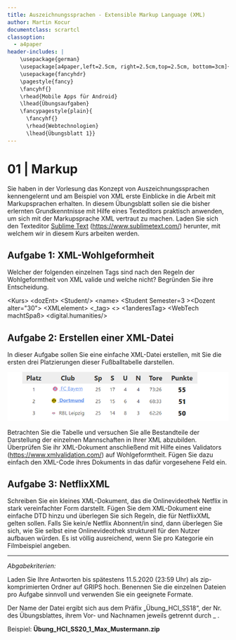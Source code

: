 ```yaml
---
title: Auszeichnungssprachen - Extensible Markup Language (XML)
author: Martin Kocur
documentclass: scrartcl
classoption:
  - a4paper
header-includes: |
    \usepackage{german} 
    \usepackage[a4paper,left=2.5cm, right=2.5cm,top=2.5cm, bottom=3cm]{geometry}
    \usepackage{fancyhdr}
    \pagestyle{fancy}
    \fancyhf{}
    \rhead{Mobile Apps für Android}
    \lhead{Übungsaufgaben}
    \fancypagestyle{plain}{
      \fancyhf{}
      \rhead{Webtechnologien}
      \lhead{Übungsblatt 1}}
---
```



# 01 | Markup

Sie haben in der Vorlesung das Konzept von Auszeichnungssprachen kennengelernt und am Beispiel von XML erste Einblicke in die Arbeit mit Markupsprachen erhalten. In diesem Übungsblatt sollen sie die bisher erlernten Grundkenntnisse mit Hilfe eines Texteditors praktisch anwenden, um sich mit der Markupsprache XML vertraut zu machen. Laden Sie sich den Texteditor [Sublime Text](https://www.sublimetext.com/) (https://www.sublimetext.com/) herunter, mit welchem wir in diesem Kurs arbeiten werden.

## Aufgabe 1: XML-Wohlgeformheit 

Welcher der folgenden einzelnen Tags sind nach den Regeln der Wohlgeformtheit von XML valide und welche nicht? Begründen Sie ihre Entscheidung.

&lt;Kurs&gt; &lt;dozEnt&gt; &lt;Student/&gt; &lt;name&gt; &lt;Student Semester=3 &gt;&lt;Dozent alter="30"&gt; &lt;XMLelement&gt; &lt;_tag&gt; &lt;&gt; &lt;1anderesTag&gt; &lt;WebTech machtSpaß&gt; &lt;digital.humanities/&gt; 

## Aufgabe 2: Erstellen einer XML-Datei

In dieser Aufgabe sollen Sie eine einfache XML-Datei erstellen, mit Sie die ersten drei Platzierungen dieser Fußballtabelle darstellen. 

![Fußball-Bundesliga Tablle](TableSoccer.PNG)

Betrachten Sie die Tabelle und versuchen Sie alle Bestandteile der Darstellung der einzelnen Mannschaften in Ihrer XML abzubilden.
Überprüfen Sie ihr XML-Dokument anschließend mit Hilfe eines Validators (https://www.xmlvalidation.com/) auf Wohlgeformtheit. Fügen Sie dazu einfach den XML-Code ihres Dokuments in das dafür vorgesehene Feld ein.

## Aufgabe 3:  NetflixXML

Schreiben Sie ein kleines XML-Dokument, das die Onlinevideothek Netflix in stark vereinfachter Form darstellt. Fügen Sie dem XML-Dokument eine einfache DTD hinzu und überlegen Sie sich Regeln, die für NetflixXML gelten sollen. Falls Sie kein/e Netflix Abonnent/in sind, dann überlegen Sie sich, wie Sie selbst eine Onlinevideothek strukturell für den Nutzer aufbauen würden. Es ist völlig ausreichend, wenn Sie pro Kategorie ein Filmbeispiel angeben.

------

*Abgabekriterien:*

Laden Sie Ihre Antworten bis spätestens 11.5.2020 (23:59 Uhr) als zip-komprimierten Ordner auf GRIPS hoch.  Benennen Sie die einzelnen Dateien pro Aufgabe sinnvoll und verwenden Sie ein geeignete Formate.

Der Name der Datei ergibt sich aus dem Präfix „Übung_HCI_SS18“, der Nr. des Übungsblattes, ihrem Vor- und Nachnamen jeweils getrennt durch _ .

 

Beispiel: **Übung_HCI_SS20_1_Max_Mustermann.zip**


